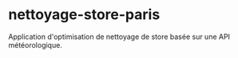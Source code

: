 # nettoyage-store-paris
Application d'optimisation de nettoyage de store basée sur une API  météorologique.
